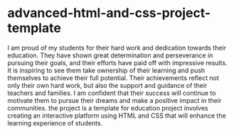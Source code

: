 # advanced-html-and-css-project-template

I am proud of my students for their hard work and dedication towards their education. They have shown great determination and perseverance in pursuing their goals, and their efforts have paid off with impressive results. It is inspiring to see them take ownership of their learning and push themselves to achieve their full potential. Their achievements reflect not only their own hard work, but also the support and guidance of their teachers and families. I am confident that their success will continue to motivate them to pursue their dreams and make a positive impact in their communities.
the project is a template for education project involves creating an interactive platform using HTML and CSS that will enhance the learning experience of students. 
